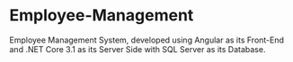 # Employee-Management
Employee Management System,  developed using Angular as its Front-End and .NET Core 3.1 as its Server Side with SQL Server as its Database.
